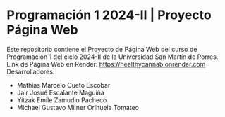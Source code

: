 # Programación 1 2024-II | Proyecto Página Web

Este repositorio contiene el Proyecto de Página Web del curso de Programación 1 del ciclo 2024-II de la Universidad San Martín de Porres.  
Link de Página Web en Render: https://healthycannab.onrender.com  
Desarrolladores:

- Mathías Marcelo Cueto Escobar
- Jair Josué Escalante Maguiña
- Yitzak Emile Zamudio Pacheco
- Michael Gustavo Milner Orihuela Tomateo
